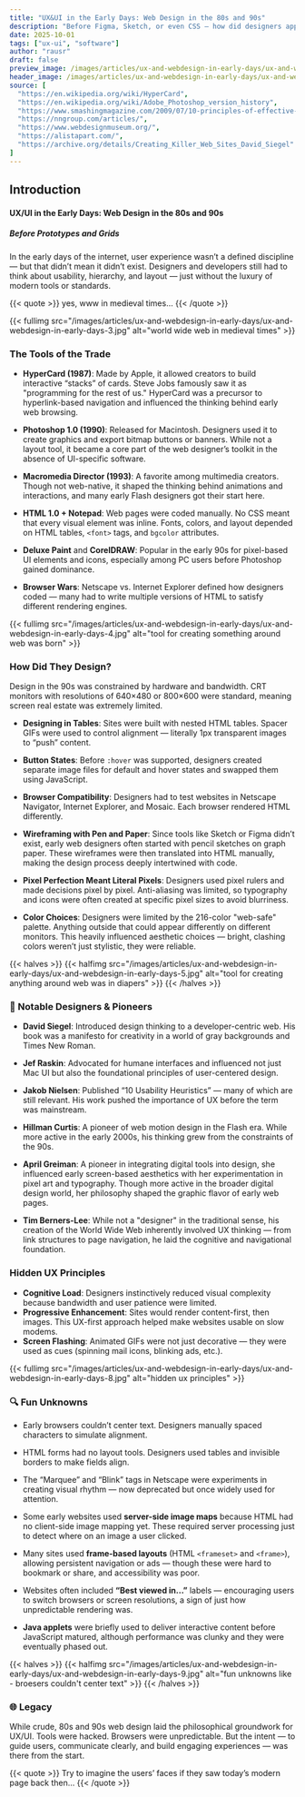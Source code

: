 ```yaml
---
title: "UX&UI in the Early Days: Web Design in the 80s and 90s"
description: "Before Figma, Sketch, or even CSS — how did designers approach UX and interface design on early websites? Tools, processes, and pioneers who shaped the web’s visual beginnings."
date: 2025-10-01
tags: ["ux-ui", "software"]
author: "rausr"
draft: false
preview_image: /images/articles/ux-and-webdesign-in-early-days/ux-and-webdesign-in-early-days-10.jpg
header_image: /images/articles/ux-and-webdesign-in-early-days/ux-and-webdesign-in-early-days-2.jpg
source: [
  "https://en.wikipedia.org/wiki/HyperCard",
  "https://en.wikipedia.org/wiki/Adobe_Photoshop_version_history",
  "https://www.smashingmagazine.com/2009/07/10-principles-of-effective-web-design/",
  "https://nngroup.com/articles/",
  "https://www.webdesignmuseum.org/",
  "https://alistapart.com/",
  "https://archive.org/details/Creating_Killer_Web_Sites_David_Siegel"
]
---
```


## Introduction
#### UX/UI in the Early Days: Web Design in the 80s and 90s

##### Before Prototypes and Grids

In the early days of the internet, user experience wasn’t a defined discipline — but that didn’t mean it didn’t exist. Designers and developers still had to think about usability, hierarchy, and layout — just without the luxury of modern tools or standards.

{{< quote >}}
yes, www in medieval times... 
{{< /quote >}}

{{< fullimg src="/images/articles/ux-and-webdesign-in-early-days/ux-and-webdesign-in-early-days-3.jpg" alt="world wide web in medieval times" >}}


### The Tools of the Trade

- **HyperCard (1987)**: Made by Apple, it allowed creators to build interactive “stacks” of cards. Steve Jobs famously saw it as "programming for the rest of us." HyperCard was a precursor to hyperlink-based navigation and influenced the thinking behind early web browsing.

- **Photoshop 1.0 (1990)**: Released for Macintosh. Designers used it to create graphics and export bitmap buttons or banners. While not a layout tool, it became a core part of the web designer’s toolkit in the absence of UI-specific software.

- **Macromedia Director (1993)**: A favorite among multimedia creators. Though not web-native, it shaped the thinking behind animations and interactions, and many early Flash designers got their start here.

- **HTML 1.0 + Notepad**: Web pages were coded manually. No CSS meant that every visual element was inline. Fonts, colors, and layout depended on HTML tables, `<font>` tags, and `bgcolor` attributes.

- **Deluxe Paint** and **CorelDRAW**: Popular in the early 90s for pixel-based UI elements and icons, especially among PC users before Photoshop gained dominance.

- **Browser Wars**: Netscape vs. Internet Explorer defined how designers coded — many had to write multiple versions of HTML to satisfy different rendering engines.

{{< fullimg src="/images/articles/ux-and-webdesign-in-early-days/ux-and-webdesign-in-early-days-4.jpg" alt="tool for creating something around web was born" >}}


### How Did They Design?

Design in the 90s was constrained by hardware and bandwidth. CRT monitors with resolutions of 640×480 or 800×600 were standard, meaning screen real estate was extremely limited.

- **Designing in Tables**: Sites were built with nested HTML tables. Spacer GIFs were used to control alignment — literally 1px transparent images to “push” content.

- **Button States**: Before `:hover` was supported, designers created separate image files for default and hover states and swapped them using JavaScript.

- **Browser Compatibility**: Designers had to test websites in Netscape Navigator, Internet Explorer, and Mosaic. Each browser rendered HTML differently.

- **Wireframing with Pen and Paper**: Since tools like Sketch or Figma didn’t exist, early web designers often started with pencil sketches on graph paper. These wireframes were then translated into HTML manually, making the design process deeply intertwined with code.

- **Pixel Perfection Meant Literal Pixels**: Designers used pixel rulers and made decisions pixel by pixel. Anti-aliasing was limited, so typography and icons were often created at specific pixel sizes to avoid blurriness.

- **Color Choices**: Designers were limited by the 216-color "web-safe" palette. Anything outside that could appear differently on different monitors. This heavily influenced aesthetic choices — bright, clashing colors weren’t just stylistic, they were reliable.

{{< halves >}}
{{< halfimg src="/images/articles/ux-and-webdesign-in-early-days/ux-and-webdesign-in-early-days-5.jpg" alt="tool for creating anything around web was in diapers" >}}
{{< /halves >}}

### 👥 Notable Designers & Pioneers

- **David Siegel**: Introduced design thinking to a developer-centric web. His book was a manifesto for creativity in a world of gray backgrounds and Times New Roman.

- **Jef Raskin**: Advocated for humane interfaces and influenced not just Mac UI but also the foundational principles of user-centered design.

- **Jakob Nielsen**: Published “10 Usability Heuristics” — many of which are still relevant. His work pushed the importance of UX before the term was mainstream.

- **Hillman Curtis**: A pioneer of web motion design in the Flash era. While more active in the early 2000s, his thinking grew from the constraints of the 90s.

- **April Greiman**: A pioneer in integrating digital tools into design, she influenced early screen-based aesthetics with her experimentation in pixel art and typography. Though more active in the broader digital design world, her philosophy shaped the graphic flavor of early web pages.

- **Tim Berners-Lee**: While not a "designer" in the traditional sense, his creation of the World Wide Web inherently involved UX thinking — from link structures to page navigation, he laid the cognitive and navigational foundation.


### Hidden UX Principles

- **Cognitive Load**: Designers instinctively reduced visual complexity because bandwidth and user patience were limited.
- **Progressive Enhancement**: Sites would render content-first, then images. This UX-first approach helped make websites usable on slow modems.
- **Screen Flashing**: Animated GIFs were not just decorative — they were used as cues (spinning mail icons, blinking ads, etc.).

{{< fullimg src="/images/articles/ux-and-webdesign-in-early-days/ux-and-webdesign-in-early-days-8.jpg" alt="hidden ux principles" >}}

### 🔍 Fun Unknowns

- Early browsers couldn’t center text. Designers manually spaced characters to simulate alignment.
- HTML forms had no layout tools. Designers used tables and invisible borders to make fields align.
- The “Marquee” and “Blink” tags in Netscape were experiments in creating visual rhythm — now deprecated but once widely used for attention.

- Some early websites used **server-side image maps** because HTML had no client-side image mapping yet. These required server processing just to detect where on an image a user clicked.

- Many sites used **frame-based layouts** (HTML `<frameset>` and `<frame>`), allowing persistent navigation or ads — though these were hard to bookmark or share, and accessibility was poor.

- Websites often included **“Best viewed in...”** labels — encouraging users to switch browsers or screen resolutions, a sign of just how unpredictable rendering was.

- **Java applets** were briefly used to deliver interactive content before JavaScript matured, although performance was clunky and they were eventually phased out.

{{< halves >}}
{{< halfimg src="/images/articles/ux-and-webdesign-in-early-days/ux-and-webdesign-in-early-days-9.jpg" alt="fun unknowns like - broesers couldn't center text" >}}
{{< /halves >}}

### 🌐 Legacy

While crude, 80s and 90s web design laid the philosophical groundwork for UX/UI. Tools were hacked. Browsers were unpredictable. But the intent — to guide users, communicate clearly, and build engaging experiences — was there from the start.

{{< quote >}}
Try to imagine the users’ faces if they saw today’s modern page back then…
{{< /quote >}}